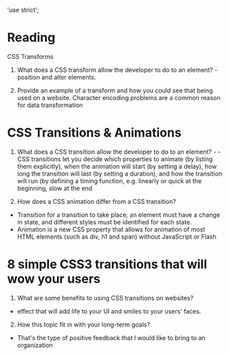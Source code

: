 'use strict';
# Reading

CSS Transforms

1. What does a CSS transform allow the developer to do to an element? - position and alter elements.

2. Provide an example of a transform and how you could see that being used on a website. Character encoding problems are a common reason for data transformation

# CSS Transitions & Animations

1. What does a CSS transition allow the developer to do to an element? - - CSS transitions let you decide which properties to animate (by listing them explicitly), when the animation will start (by setting a delay), how long the transition will last (by setting a duration), and how the transition will run (by defining a timing function, e.g. linearly or quick at the beginning, slow at the end

2. How does a CSS animation differ from a CSS transition?
- Transition for a transition to take place, an element must have a change in state, and different styles must be identified for each state. 
- Animation is a new CSS property that allows for animation of most HTML elements (such as div, h1 and span) without JavaScript or Flash

# 8 simple CSS3 transitions that will wow your users

1. What are some benefits to using CSS transitions on websites?
- effect that will add life to your UI and smiles to your users’ faces.

2. How this topic fit in with your long-term goals?
- That's the type of positive feedback that I would like to bring to an organization
